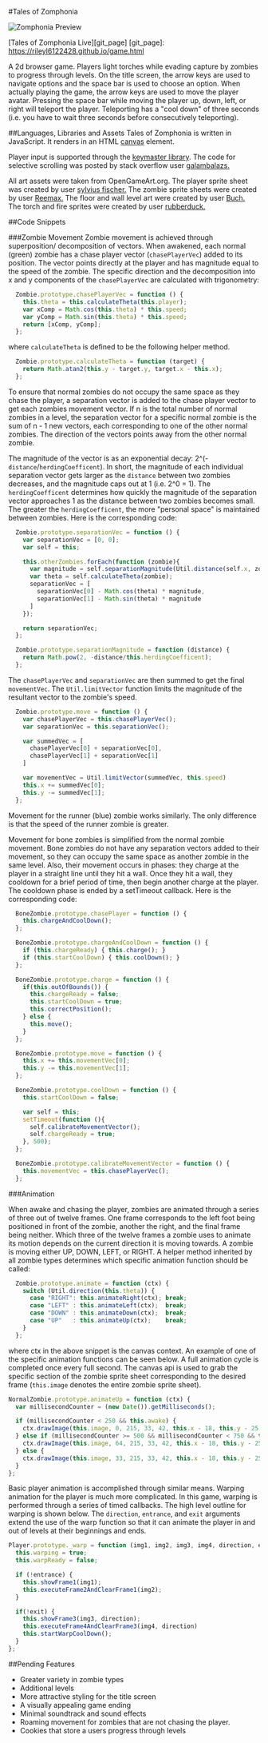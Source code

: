 #Tales of Zomphonia

![Zomphonia Preview](/docs/zombie_game_prev_2.png)

[Tales of Zomphonia Live][git_page]
[git_page]: https://rileyl6122428.github.io/game.html

A 2d browser game. Players light torches while evading capture by zombies to
progress through levels. On the title screen, the arrow keys are used to
navigate options and the space bar is used to choose an option. When actually
playing the game, the arrow keys are used to move the player avatar. Pressing
the space bar while moving the player up, down, left, or right will teleport the
player. Teleporting has a "cool down" of three seconds (i.e. you have to wait
three seconds before consecutively teleporting).

##Languages, Libraries and Assets
Tales of Zomphonia is written in JavaScript. It renders in an HTML [canvas][canvas_wiki] element.

Player input is supported through the [keymaster library][keymaster_lib]. The
code for selective scrolling was posted by stack overflow user [galambalazs.][stack_overflow_post]

All art assets were taken from OpenGameArt.org. The player sprite sheet was
created by user [sylvius fischer.][player_sprite_sheet] The zombie sprite sheets
were created by user [Reemax.][zombie_sprite_sheet] The floor and wall level art
were created by user [Buch.][wall_and_floor] The torch and fire sprites were
created by user [rubberduck.][torch_and_fire]


[canvas_wiki]:  https://en.wikipedia.org/wiki/Canvas_element
[keymaster_lib]: https://github.com/madrobby/keymaster
[stack_overflow_post]: http://stackoverflow.com/questions/4770025/how-to-disable-scrolling-temporarily
[player_sprite_sheet]: http://opengameart.org/content/fumiko-complete-charset
[zombie_sprite_sheet]: http://opengameart.org/content/zombie-and-skeleton-32x48
[wall_and_floor]:http://opengameart.org/content/dungeon-tileset
[torch_and_fire]: http://opengameart.org/content/pixel-art-castle-tileset

##Code Snippets

###Zombie Movement
Zombie movement is achieved through superposition/ decomposition of vectors.
When awakened, each normal (green) zombie has a chase player vector (`chasePlayerVec`)
added to its position. The vector points directly at the player and has
magnitude equal to the speed of the zombie. The specific direction and the
decomposition into x and y components of the `chasePlayerVec` are calculated
with trigonometry:

```JavaScript
  Zombie.prototype.chasePlayerVec = function () {
    this.theta = this.calculateTheta(this.player);
    var xComp = Math.cos(this.theta) * this.speed;
    var yComp = Math.sin(this.theta) * this.speed;
    return [xComp, yComp];
  };
```
where `calculateTheta` is defined to be the following helper method.

```JavaScript
  Zombie.prototype.calculateTheta = function (target) {
    return Math.atan2(this.y - target.y, target.x - this.x);
  };
```

To ensure that normal zombies do not occupy the same space as they chase the
player, a separation vector is added to the chase player vector to get each
zombies movement vector. If n is the total number of normal zombies in a level,
the separation vector for a specific normal zombie is the sum of n - 1 new
vectors, each corresponding to one of the other normal zombies. The direction of
the vectors points away from the other normal zombie.

The magnitude of the vector is as an exponential decay:
2^(-`distance`/`herdingCoefficent`). In short, the magnitude of each individual
separation vector gets larger as the `distance` between two zombies decreases, and
the magnitude caps out at 1 (i.e. 2^0 = 1). The `herdingCoefficent` determines
how quickly the magnitude of the separation vector approaches 1 as the distance
between two zombies becomes small. The greater the `herdingCoefficent`, the more
"personal space" is maintained between zombies. Here is the corresponding code:

```JavaScript
  Zombie.prototype.separationVec = function () {
    var separationVec = [0, 0];
    var self = this;

    this.otherZombies.forEach(function (zombie){
      var magnitude = self.separationMagnitude(Util.distance(self.x, zombie.x, self.y, zombie.y));
      var theta = self.calculateTheta(zombie);
      separationVec = [
        separationVec[0] - Math.cos(theta) * magnitude,
        separationVec[1] - Math.sin(theta) * magnitude
      ]
    });

    return separationVec;
  };

  Zombie.prototype.separationMagnitude = function (distance) {
    return Math.pow(2, -distance/this.herdingCoefficent);
  };
```

The `chasePlayerVec` and `separationVec` are then summed to get the final
`movementVec`. The `Util.limitVector` function limits the magnitude of the
resultant vector to the zombie's speed.

```JavaScript
  Zombie.prototype.move = function () {
    var chasePlayerVec = this.chasePlayerVec();
    var separationVec = this.separationVec();

    var summedVec = [
      chasePlayerVec[0] + separationVec[0],
      chasePlayerVec[1] + separationVec[1]
    ]

    var movementVec = Util.limitVector(summedVec, this.speed)
    this.x += summedVec[0];
    this.y -= summedVec[1];
  };
```
Movement for the runner (blue) zombie works similarly. The only difference is
that the speed of the runner zombie is greater.

Movement for bone zombies is simplified from the normal zombie movement. Bone
zombies do not have any separation vectors added to their movement, so they can
occupy the same space as another zombie in the same level. Also, their movement
occurs in phases: they charge at the player in a straight line until they hit a
wall. Once they hit a wall, they cooldown for a brief period of time, then begin
another charge at the player. The cooldown phase is ended by a setTimeout
callback. Here is the corresponding code:

```JavaScript
  BoneZombie.prototype.chasePlayer = function () {
    this.chargeAndCoolDown();
  };

  BoneZombie.prototype.chargeAndCoolDown = function () {
    if (this.chargeReady) { this.charge(); }
    if (this.startCoolDown) { this.coolDown(); }
  };

  BoneZombie.prototype.charge = function () {
    if(this.outOfBounds()) {
      this.chargeReady = false;
      this.startCoolDown = true;
      this.correctPosition();
    } else {
      this.move();
    }
  };

  BoneZombie.prototype.move = function () {
    this.x += this.movementVec[0];
    this.y -= this.movementVec[1];
  };

  BoneZombie.prototype.coolDown = function () {
    this.startCoolDown = false;

    var self = this;
    setTimeout(function (){
      self.calibrateMovementVector();
      self.chargeReady = true;
    }, 500);
  };

  BoneZombie.prototype.calibrateMovementVector = function () {
    this.movementVec = this.chasePlayerVec();
  };
```

###Animation

When awake and chasing the player, zombies are animated through a series of
three out of twelve frames. One frame corresponds to the left foot being
positioned in front of the zombie, another the right, and the final frame being
neither. Which three of the twelve frames a zombie uses to animate its
motion depends on the current direction it is moving towards. A zombie is moving
either UP, DOWN, LEFT, or RIGHT. A helper method inherited by all zombie types
determines which specific animation function should be called:

```JavaScript
  Zombie.prototype.animate = function (ctx) {
    switch (Util.direction(this.theta)) {
      case "RIGHT": this.animateRight(ctx); break;
      case "LEFT" : this.animateLeft(ctx);  break;
      case "DOWN" : this.animateDown(ctx);  break;
      case "UP"   : this.animateUp(ctx);    break;
    }
  };
```

where ctx in the above snippet is the canvas context. An example of one of the
specific animation functions can be seen below. A full animation cycle is
completed once every full second. The canvas api is used to grab the specific
section of the zombie sprite sheet corresponding to the desired frame (`this.image`
denotes the entire zombie sprite sheet).

```JavaScript
NormalZombie.prototype.animateUp = function (ctx) {
  var millisecondCounter = (new Date()).getMilliseconds();

  if (millisecondCounter < 250 && this.awake) {
    ctx.drawImage(this.image, 0, 215, 33, 42, this.x - 18, this.y - 25, this.width, this.height);
  } else if (millisecondCounter >= 500 && millisecondCounter < 750 && this.awake) {
    ctx.drawImage(this.image, 64, 215, 33, 42, this.x - 18, this.y - 25, this.width, this.height);
  } else {
    ctx.drawImage(this.image, 33, 215, 33, 42, this.x - 18, this.y - 25, this.width, this.height);
  }
};
```

Basic player animation is accomplished through similar means. Warping animation
for the player is much more complicated. In this game, warping is performed
through a series of timed callbacks. The high level outline for warping is shown
below. The `direction`, `entrance`, and `exit` arguments extend the use of the
warp function so that it can animate the player in and out of levels at their
beginnings and ends.

```JavaScript
Player.prototype._warp = function (img1, img2, img3, img4, direction, entrance, exit) {
  this.warping = true;
  this.warpReady = false;

  if (!entrance) {
    this.showFrame1(img1);
    this.executeFrame2AndClearFrame1(img2);
  }

  if(!exit) {
    this.showFrame3(img3, direction);
    this.executeFrame4AndClearFrame3(img4, direction)
    this.startWarpCoolDown();
  }
};
```

##Pending Features

* Greater variety in zombie types
* Additional levels
* More attractive styling for the title screen
* A visually appealing game ending
* Minimal soundtrack and sound effects
* Roaming movement for zombies that are not chasing the player.
* Cookies that store a users progress through levels
